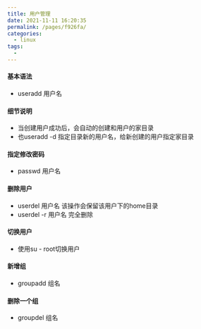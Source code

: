 ```yaml
---
title: 用户管理
date: 2021-11-11 16:20:35
permalink: /pages/f926fa/
categories:
  - linux
tags:
  - 
---
```

#### 基本语法
* useradd 用户名
#### 细节说明
* 当创建用户成功后，会自动的创建和用户的家目录
* 也useradd -d 指定目录新的用户名，给新创建的用户指定家目录
#### 指定修改密码
* passwd 用户名
#### 删除用户
* userdel 用户名 该操作会保留该用户下的home目录
* userdel -r 用户名 完全删除
#### 切换用户
* 使用su - root切换用户
#### 新增组
* groupadd 组名
#### 删除一个组
* groupdel 组名